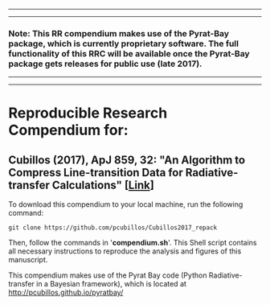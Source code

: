 ***
***
### Note: This RR compendium makes use of the Pyrat-Bay package, which is currently proprietary software. The full functionality of this RRC will be available once the Pyrat-Bay package gets releases for public use (late 2017).  
***
***

# Reproducible Research Compendium for:

## Cubillos (2017), ApJ 859, 32: "An Algorithm to Compress Line-transition Data for Radiative-transfer Calculations" [[Link](http://adsabs.harvard.edu/abs/2017arXiv171002556C)]

To download this compendium to your local machine, run the following command:
```shell
git clone https://github.com/pcubillos/Cubillos2017_repack
```
Then, follow the commands in '**compendium.sh**'.  This Shell script contains all necessary instructions to reproduce the analysis and figures of this manuscript.

This compendium makes use of the Pyrat Bay code (Python Radiative-transfer in a Bayesian framework), which is located at http://pcubillos.github.io/pyratbay/
